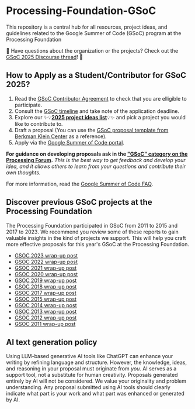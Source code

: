 ﻿# Processing-Foundation-GSoC

This repository is a central hub for all resources, project ideas, and guidelines related to the Google Summer of Code (GSoC) program at the Processing Foundation

🌸 Have questions about the organization or the projects? Check out the [GSoC 2025 Discourse thread](https://discourse.processing.org/t/suggestions-for-new-contributors-gsoc-2025/45641)! 🌸

## How to Apply as a Student/Contributor for GSoC 2025?

1. Read the [GSoC Contributor Agreement](https://summerofcode.withgoogle.com/terms/contributor) to check that you are elligible to participate.
1. Consult the [GSoC timeline](https://developers.google.com/open-source/gsoc/timeline) and take note of the application deadline.
1. Explore our ✨💡[**2025 project ideas list**](https://github.com/processing/Processing-Foundation-GSoC/wiki/Project-Ideas-List-(GSoC-2025))💡✨ and pick a project you would like to contribute to.
1. Draft a proposal (You can use the [GSoC proposal template from Berkman Klein Center](https://cyber.harvard.edu/gsoc/Application_Template) as a reference).
1. Apply via the [Google Summer of Code portal](https://summerofcode.withgoogle.com/).

**For guidance on developing proposals ask in the ["GSoC" category on the Processing Forum](https://discourse.processing.org/c/summer-of-code).** _This is the best way to get feedback and develop your idea, and it allows others to learn from your questions and contribute their own thoughts._

For more information, read the [Google Summer of Code FAQ](https://developers.google.com/open-source/gsoc/faq).

## Discover previous GSoC projects at the Processing Foundation
The Processing Foundation participated in GSoC from 2011 to 2015 and 2017 to 2023. We recommend you review some of these reports to gain valuable insights in the kind of projects we support. This will help you craft more effective proposals for this year's GSoC at the Processing Foundation.

* [GSOC 2023 wrap-up post](https://medium.com/@ProcessingOrg/google-summer-of-code-2023-wrap-ups-961f73edcd1b)
* [GSOC 2022 wrap-up post](https://medium.com/@ProcessingOrg/google-summer-of-code-2022-wrap-up-post-cb64caa840f0?source=rss------programming-5)
* [GSOC 2021 wrap-up post](https://medium.com/processing-foundation/wrap-up-post-of-all-2021-google-summer-of-code-projects-d3bcb8713ebb)
* [GSOC 2020 wrap-up post](https://medium.com/processing-foundation/google-summer-of-code-2020-wrap-up-post-14dd16d4e9be)
* [GSOC 2019 wrap-up post](https://medium.com/processing-foundation/google-summer-of-code-2019-wrap-up-post-3478323bb0ea)
* [GSOC 2018 wrap-up post](https://medium.com/processing-foundation/2018-google-summer-of-code-grand-wrap-up-post-c13a5ea449e8)
* [GSOC 2017 wrap-up post](https://medium.com/@ProcessingOrg/2017-google-summer-of-code-grand-wrap-up-post-16680b1438db)
* [GSOC 2015 wrap-up post](https://processingfoundation.org/advocacy/google-summer-of-code/2015)
* [GSOC 2014 wrap-up post](https://processingfoundation.org/advocacy/google-summer-of-code/2014)
* [GSOC 2013 wrap-up post](https://processingfoundation.org/advocacy/google-summer-of-code/2013)
* [GSOC 2012 wrap-up post](https://processingfoundation.org/advocacy/google-summer-of-code/2012)
* [GSOC 2011 wrap-up post](https://processingfoundation.org/advocacy/google-summer-of-code/2011)

## AI text generation policy

Using LLM-based generative AI tools like ChatGPT can enhance your writing by refining language and structure. However, the knowledge, ideas, and reasoning in your proposal must originate from _you_. AI serves as a support tool, not a substitute for human creativity. Proposals generated entirely by AI will not be considered. We value your originality and problem understanding. Any proposal submitted using AI tools should clearly indicate what part is your work and what part was enhanced or generated by AI.
